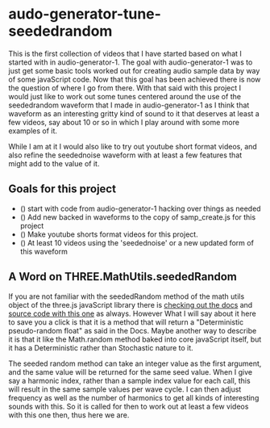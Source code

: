 # audo-generator-tune-seededrandom

This is the first collection of videos that I have started based on what I started with in audio-generator-1. The goal with audio-generator-1 was to just get some basic tools worked out for creating audio sample data by way of some javaScript code. Now that this goal has been achieved there is now the question of where I go from there. With that said with this project I would just like to work out some tunes centered around the use of the seededrandom waveform that I made in audio-generator-1 as I think that waveform as an interesting gritty kind of sound to it that deserves at least a few videos, say about 10 or so in which I play around with some more examples of it.

While I am at it I would also like to try out youtube short format videos, and also refine the seedednoise waveform with at least a few features that might add to the value of it.

## Goals for this project

* () start with code from audio-generator-1 hacking over things as needed
* () Add new backed in waveforms to the copy of samp\_create.js for this project
* () Make youtube shorts format videos for this project.
* () At least 10 videos using the 'seedednoise' or a new updated form of this waveform

## A Word on THREE.MathUtils.seededRandom

If you are not familiar with the seededRandom method of the math utils object of the three.js javaScript library there is [checking out the docs](https://threejs.org/docs/#api/en/math/MathUtils.seededRandom) and [source code with this one](https://github.com/mrdoob/three.js/blob/r156/src/math/MathUtils.js) as always. However What I will say about it here to save you a click is that it is a method that will return a "Deterministic pseudo-random float" as said in the Docs. Maybe another way to describe it is that it like the Math.random method baked into core javaScript itself, but it has a Deterministic rather than Stochastic nature to it.

The seeded random method can take an integer value as the first argument, and the same value will be returned for the same seed value. When I give say a harmonic index, rather than a sample index value for each call, this will result in the same sample values per wave cycle. I can then adjust frequency as well as the number of harmonics to get all kinds of interesting sounds with this. So it is called for then to work out at least a few videos with this one then, thus here we are.